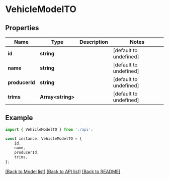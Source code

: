 # VehicleModelTO


## Properties

Name | Type | Description | Notes
------------ | ------------- | ------------- | -------------
**id** | **string** |  | [default to undefined]
**name** | **string** |  | [default to undefined]
**producerId** | **string** |  | [default to undefined]
**trims** | **Array&lt;string&gt;** |  | [default to undefined]

## Example

```typescript
import { VehicleModelTO } from './api';

const instance: VehicleModelTO = {
    id,
    name,
    producerId,
    trims,
};
```

[[Back to Model list]](../README.md#documentation-for-models) [[Back to API list]](../README.md#documentation-for-api-endpoints) [[Back to README]](../README.md)
